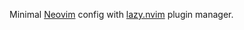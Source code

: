 Minimal [Neovim](https://neovim.io/) config with [lazy.nvim](https://github.com/folke/lazy.nvim) plugin manager.
